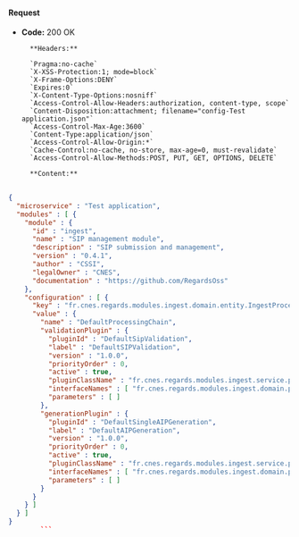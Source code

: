 #### Request

* **Code:** 200 OK

        **Headers:**

        `Pragma:no-cache`
        `X-XSS-Protection:1; mode=block`
        `X-Frame-Options:DENY`
        `Expires:0`
        `X-Content-Type-Options:nosniff`
        `Access-Control-Allow-Headers:authorization, content-type, scope`
        `Content-Disposition:attachment; filename="config-Test application.json"`
        `Access-Control-Max-Age:3600`
        `Content-Type:application/json`
        `Access-Control-Allow-Origin:*`
        `Cache-Control:no-cache, no-store, max-age=0, must-revalidate`
        `Access-Control-Allow-Methods:POST, PUT, GET, OPTIONS, DELETE`

        **Content:**

```json
    
{
  "microservice" : "Test application",
  "modules" : [ {
    "module" : {
      "id" : "ingest",
      "name" : "SIP management module",
      "description" : "SIP submission and management",
      "version" : "0.4.1",
      "author" : "CSSI",
      "legalOwner" : "CNES",
      "documentation" : "https://github.com/RegardsOss"
    },
    "configuration" : [ {
      "key" : "fr.cnes.regards.modules.ingest.domain.entity.IngestProcessingChain",
      "value" : {
        "name" : "DefaultProcessingChain",
        "validationPlugin" : {
          "pluginId" : "DefaultSipValidation",
          "label" : "DefaultSIPValidation",
          "version" : "1.0.0",
          "priorityOrder" : 0,
          "active" : true,
          "pluginClassName" : "fr.cnes.regards.modules.ingest.service.plugin.DefaultSipValidation",
          "interfaceNames" : [ "fr.cnes.regards.modules.ingest.domain.plugin.ISipValidation" ],
          "parameters" : [ ]
        },
        "generationPlugin" : {
          "pluginId" : "DefaultSingleAIPGeneration",
          "label" : "DefaultAIPGeneration",
          "version" : "1.0.0",
          "priorityOrder" : 0,
          "active" : true,
          "pluginClassName" : "fr.cnes.regards.modules.ingest.service.plugin.DefaultSingleAIPGeneration",
          "interfaceNames" : [ "fr.cnes.regards.modules.ingest.domain.plugin.IAipGeneration" ],
          "parameters" : [ ]
        }
      }
    } ]
  } ]
}
        ```
